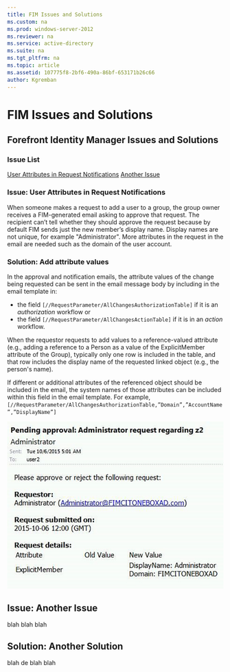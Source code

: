 ```yaml
---
title: FIM Issues and Solutions
ms.custom: na
ms.prod: windows-server-2012
ms.reviewer: na
ms.service: active-directory
ms.suite: na
ms.tgt_pltfrm: na
ms.topic: article
ms.assetid: 107775f8-2bf6-490a-86bf-653171b26c66
author: Kgremban
---
```

# FIM Issues and Solutions
## Forefront Identity Manager Issues and Solutions
### Issue List
[User Attributes in Request Notifications](#issue--user-attributes-in-request-notifications)
[Another Issue](#another-issue)

### Issue: User Attributes in Request Notifications
When someone makes a request to add a user to a group, the group owner receives a FIM-generated email asking to approve that request. The recipient can’t tell whether they should approve the request because by default FIM sends just the new member’s display name. Display names are not unique, for example "Administrator".   More attributes in the request in the email are needed such as the domain of the user account.

### Solution: Add attribute values
In the approval and notification emails, the attribute values of the change being requested can be sent in the email message body by including in the email template in:

-  the field `[//RequestParameter/AllChangesAuthorizationTable]` if it is an *authorization* workflow or
- the field `[//RequestParameter/AllChangesActionTable]` if it is in an *action* workflow.

When the requestor requests to add values to a reference-valued attribute (e.g., adding a reference to a Person as a value of the ExplicitMember attribute of the Group), typically only one row is included in the table, and that row includes the display name of the requested linked object (e.g., the person's name).   

If different or additional attributes of the referenced object should be included in the email, the system names of those attributes can be included within this field in the email template.  For example, `[//RequestParameter/AllChangesAuthorizationTable,”Domain”,”AccountName”,”DisplayName”]`

![fim-request-email](./Image/fim-request-email.jpg)

## Issue: Another Issue
blah blah blah
## Solution: Another Solution
blah de blah blah
